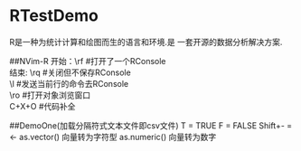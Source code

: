 # RTestDemo
R是一种为统计计算和绘图而生的语言和环境.是 一套开源的数据分析解决方案.

##NVim-R
开始：\rf #打开了一个RConsole  
结束: \rq #关闭但不保存RConsole  
\l #发送当前行的命令去RConsole  
\ro #打开对象浏览窗口  
C+X+O #代码补全  

##DemoOne(加载分隔符式文本文件即csv文件)
T = TRUE
F = FALSE
Shift+- = <-
as.vector() 向量转为字符型
as.numeric() 向量转为数字
